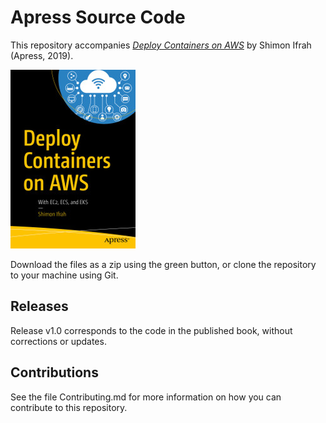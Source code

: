 # Apress Source Code

This repository accompanies [*Deploy Containers on AWS*](https://www.apress.com/9781484251003) by Shimon Ifrah (Apress, 2019).

[comment]: #cover
![Cover image](9781484251003.jpg)

Download the files as a zip using the green button, or clone the repository to your machine using Git.

## Releases

Release v1.0 corresponds to the code in the published book, without corrections or updates.

## Contributions

See the file Contributing.md for more information on how you can contribute to this repository.
